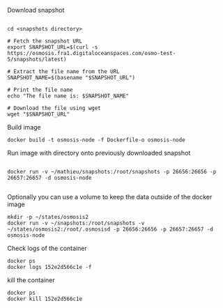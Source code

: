 

Download snapshot

```

cd <snapshots directory>

# Fetch the snapshot URL
export SNAPSHOT_URL=$(curl -s https://osmosis.fra1.digitaloceanspaces.com/osmo-test-5/snapshots/latest)

# Extract the file name from the URL
SNAPSHOT_NAME=$(basename "$SNAPSHOT_URL")

# Print the file name
echo "The file name is: $SNAPSHOT_NAME"

# Download the file using wget
wget "$SNAPSHOT_URL"

```

Build image

```
docker build -t osmosis-node -f Dockerfile-o osmosis-node
```


Run image with directory onto previously downloaded snapshot
```

docker run -v ~/mathieu/snapshots:/root/snapshots -p 26656:26656 -p 26657:26657 -d osmosis-node


```

Optionally you can use a volume to keep the data outside of the docker image


```
mkdir -p ~/states/osmosis2
docker run -v ~/snapshots:/root/snapshots -v ~/states/osmosis2:/root/.osmosisd -p 26656:26656 -p 26657:26657 -d osmosis-node
```



Check logs of the container

```
docker ps
docker logs 152e2d566c1e -f
```


kill the container

```
docker ps
docker kill 152e2d566c1e
```